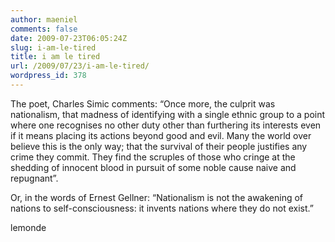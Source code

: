 ```yaml
---
author: maeniel
comments: false
date: 2009-07-23T06:05:24Z
slug: i-am-le-tired
title: i am le tired
url: /2009/07/23/i-am-le-tired/
wordpress_id: 378
---
```


The poet, Charles Simic comments: “Once more, the culprit was nationalism, that madness of identifying with a single ethnic group to a point where one recognises no other duty other than furthering its interests even if it means placing its actions beyond good and evil. Many the world over believe this is the only way; that the survival of their people justifies any crime they commit. They find the scruples of those who cringe at the shedding of innocent blood in pursuit of some noble cause naive and repugnant”.

Or, in the words of Ernest Gellner: “Nationalism is not the awakening of nations to self-consciousness: it invents nations where they do not exist.”

lemonde
